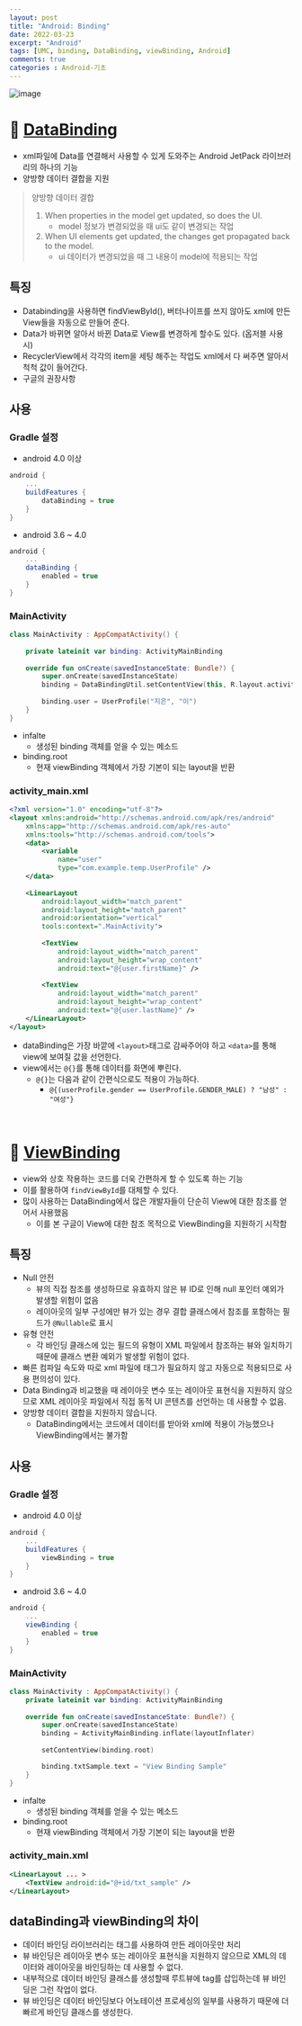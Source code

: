 ```yaml
---
layout: post
title: "Android: Binding"
date: 2022-03-23
excerpt: "Android"
tags: [UMC, binding, DataBinding, viewBinding, Android]
comments: true
categories : Android-기초
---
```

![image](https://img1.daumcdn.net/thumb/R1280x0/?scode=mtistory2&fname=https%3A%2F%2Fblog.kakaocdn.net%2Fdn%2FlYcJ4%2FbtqZkqGoZ14%2FQjlZ7JvUXhxdXsfO0BNC1K%2Fimg.jpg)

# 🎯 [DataBinding](https://developer.android.com/topic/libraries/data-binding?hl=ko)
- xml파일에 Data를 연결해서 사용할 수 있게 도와주는 Android JetPack 라이브러리의 하나의 기능
- 양방향 데이터 결합을 지원
> 양방향 데이터 결합 <br/>
> 1. When properties in the model get updated, so does the UI.<br/>
>       - model 정보가 변경되었을 때 ui도 같이 변경되는 작업<br/>
> 2. When UI elements get updated, the changes get propagated back to the model.
>       - ui 데이터가 변경되었을 때 그 내용이 model에 적용되는 작업<br/>

## 특징
- Databinding을 사용하면 findViewById(), 버터나이프를 쓰지 않아도 xml에 만든 View들을 자동으로 만들어 준다.
- Data가 바뀌면 알아서 바뀐 Data로 View를 변경하게 할수도 있다. (옵저블 사용시)
- RecyclerView에서 각각의 item을 세팅 해주는 작업도 xml에서 다 써주면 알아서 척척 값이 들어간다.
- 구글의 권장사항

## 사용
### Gradle 설정
- android 4.0 이상
```gradle
android {
    ...
    buildFeatures {
        dataBinding = true
    }
}
```
- android 3.6 ~ 4.0
```gradle
android {
    ...
    dataBinding {
        enabled = true
    }
}
```

### MainActivity
```kotlin
class MainActivity : AppCompatActivity() {
 
    private lateinit var binding: ActivityMainBinding
 
    override fun onCreate(savedInstanceState: Bundle?) {
        super.onCreate(savedInstanceState)
        binding = DataBindingUtil.setContentView(this, R.layout.activity_main)
 
        binding.user = UserProfile("지은", "이")
    }
}
```
- infalte
    - 생성된 binding 객체를 얻을 수 있는 메소드
- binding.root
    - 현재 viewBinding 객체에서 가장 기본이 되는 layout을 반환

### activity_main.xml
```xml
<?xml version="1.0" encoding="utf-8"?>
<layout xmlns:android="http://schemas.android.com/apk/res/android"
    xmlns:app="http://schemas.android.com/apk/res-auto"
    xmlns:tools="http://schemas.android.com/tools">
    <data>
        <variable
            name="user"
            type="com.example.temp.UserProfile" />
    </data>
 
    <LinearLayout
        android:layout_width="match_parent"
        android:layout_height="match_parent"
        android:orientation="vertical"
        tools:context=".MainActivity">
 
        <TextView
            android:layout_width="match_parent"
            android:layout_height="wrap_content"
            android:text="@{user.firstName}" />
 
        <TextView
            android:layout_width="match_parent"
            android:layout_height="wrap_content"
            android:text="@{user.lastName}" />
    </LinearLayout>
</layout>
```
- dataBinding은 가장 바깥에 `<layout>`태그로 감싸주어야 하고 `<data>`를 통해 view에 보여질 값을 선언한다.
- view에서는 `@{}`를 통해 데이터를 화면에 뿌린다.
    - `@{}`는 다음과 같이 간편식으로도 적용이 가능하다.
        - `@{(userProfile.gender == UserProfile.GENDER_MALE) ? "남성" : "여성"}`

<br/>

# 🎯 [ViewBinding](https://developer.android.com/topic/libraries/view-binding?hl=ko)
- view와 상호 작용하는 코드를 더욱 간편하게 할 수 있도록 하는 기능
- 이를 활용하여 `findViewById`를 대체할 수 있다.
- 많이 사용하는 DataBinding에서 많은 개발자들이 단순히 View에 대한 참조를 얻어서 사용했음
    - 이를 본 구글이 View에 대한 참조 목적으로 ViewBinding을 지원하기 시작함

## 특징
- Null 안전 
    - 뷰의 직접 참조를 생성하므로 유효하지 않은 뷰 ID로 인해 null 포인터 예외가 발생할 위험이 없음
    - 레이아웃의 일부 구성에만 뷰가 있는 경우 결합 클래스에서 참조를 포함하는 필드가 `@Nullable`로 표시
- 유형 안전 
    - 각 바인딩 클래스에 있는 필드의 유형이 XML 파일에서 참조하는 뷰와 일치하기 때문에 클래스 변환 예외가 발생할 위험이 없다.
- 빠른 컴파일 속도와 따로 xml 파일에 태그가 필요하지 않고 자동으로 적용되므로 사용 편의성이 있다.
- Data Binding과 비교했을 때 레이아웃 변수 또는 레이아웃 표현식을 지원하지 않으므로 XML 레이아웃 파일에서 직접 동적 UI 콘텐츠를 선언하는 데 사용할 수 없음.
- 양방향 데이터 결합을 지원하지 않습니다.
    - DataBinding에서는 코드에서 데이터를 받아와 xml에 적용이 가능했으나 ViewBinding에서는 불가함

## 사용
### Gradle 설정
- android 4.0 이상
```gradle
android {
    ...
    buildFeatures {
        viewBinding = true
    }
}
```
- android 3.6 ~ 4.0
```gradle
android {
    ...
    viewBinding {
        enabled = true
    }
}
```

### MainActivity
```kotlin
class MainActivity : AppCompatActivity() { 
    private lateinit var binding: ActivityMainBinding
    
    override fun onCreate(savedInstanceState: Bundle?) {
        super.onCreate(savedInstanceState)
        binding = ActivityMainBinding.inflate(layoutInflater)
    
        setContentView(binding.root)

        binding.txtSample.text = "View Binding Sample"
    }
}
```
- infalte
    - 생성된 binding 객체를 얻을 수 있는 메소드
- binding.root
    - 현재 viewBinding 객체에서 가장 기본이 되는 layout을 반환

### activity_main.xml
```xml
<LinearLayout ... >
    <TextView android:id="@+id/txt_sample" />
</LinearLayout>
```

## dataBinding과 viewBinding의 차이
- 데이터 바인딩 라이브러리는 <layout> 태그를 사용하여 만든 레이아웃만 처리
- 뷰 바인딩은 레이아웃 변수 또는 레이아웃 표현식을 지원하지 않으므로 XML의 데이터와 레이아웃을 바인딩하는 데 사용할 수 없다.
- 내부적으로 데이터 바인딩 클래스를 생성할때 루트뷰에 tag를 삽입하는데 뷰 바인딩은 그런 작업이 없다.
- 뷰 바인딩은 데이터 바인딩보다 어노테이션 프로세싱의 일부를 사용하기 때문에 더 빠르게 바인딩 클래스를 생성한다.